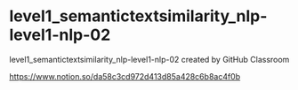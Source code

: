 # level1_semantictextsimilarity_nlp-level1-nlp-02
level1_semantictextsimilarity_nlp-level1-nlp-02 created by GitHub Classroom
  
https://www.notion.so/da58c3cd972d413d85a428c6b8ac4f0b
